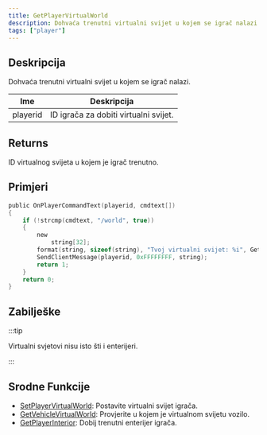 ```yaml
---
title: GetPlayerVirtualWorld
description: Dohvaća trenutni virtualni svijet u kojem se igrač nalazi.
tags: ["player"]
---
```


## Deskripcija

Dohvaća trenutni virtualni svijet u kojem se igrač nalazi.

| Ime      | Deskripcija                           |
| -------- | ------------------------------------- |
| playerid | ID igrača za dobiti virtualni svijet. |

## Returns

ID virtualnog svijeta u kojem je igrač trenutno.

## Primjeri

```c
public OnPlayerCommandText(playerid, cmdtext[])
{
    if (!strcmp(cmdtext, "/world", true))
    {
        new
            string[32];
        format(string, sizeof(string), "Tvoj virtualni svijet: %i", GetPlayerVirtualWorld(playerid));
        SendClientMessage(playerid, 0xFFFFFFFF, string);
        return 1;
    }
    return 0;
}
```

## Zabilješke

:::tip

Virtualni svjetovi nisu isto šti i enterijeri.

:::

## Srodne Funkcije

- [SetPlayerVirtualWorld](SetPlayerVirtualWorld): Postavite virtualni svijet igrača.
- [GetVehicleVirtualWorld](GetVehicleVirtualWorld): Provjerite u kojem je virtualnom svijetu vozilo.
- [GetPlayerInterior](GetPlayerInterior): Dobij trenutni enterijer igrača.
